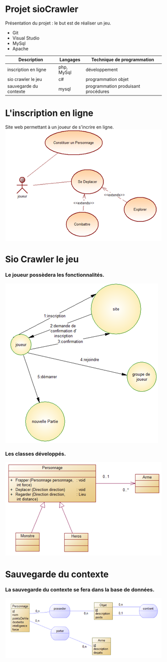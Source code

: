 # Projet sioCrawler #
Présentation du projet : le but est de réaliser un jeu.
* Git
* Visual Studio
* MySql
* Apache

|     Description      | Langages |     Technique de programmation    |
|----------------------|----------|-----------------------------------|
| inscription en ligne |php, MySql|          développement            |
|  sio crawler le jeu  |    c#    |          programmation objet      |
|sauvegarde du contexte|   mysql  |programmation produisant procédures|

# L'inscription en ligne #
Site web permettant à un joueur de s'incrire en ligne.
![useCasePersonnage.png](https://github.com/TracyDSilva/sioCrawler/blob/master/useCasePersonnage.PNG)
# Sio Crawler le jeu #
### Le joueur possèdera les fonctionnalités. ###
![acteurFluxInscription.png](https://github.com/TracyDSilva/sioCrawler/blob/master/acteurFluxInscription.PNG)
### Les classes développés. ###
![diagrammeClassePersonnage.png](https://github.com/TracyDSilva/sioCrawler/blob/master/diagrammeClassePersonnage.PNG)
# Sauvegarde du contexte #
### La sauvegarde du contexte se fera dans la base de données. ###
![mcdSauvegarde.png](https://github.com/TracyDSilva/sioCrawler/blob/master/mcdSauvegarde.PNG)
